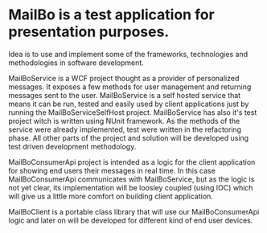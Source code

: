 # MailBo is a test application for presentation purposes. 
Idea is to use and implement some of the frameworks, technologies and methodologies in software development.

MailBoService is a WCF project thought as a provider of personalized messages. It exposes a few methods for user management and returning messages sent to the user.
MailBoService is a self hosted service that means it can be run, tested and easily used by client applications just by running the MailBoServiceSelfHost project.
MailBoService has also it's test project witch is written using NUnit framework. As the methods of the service were already implemented, test were written in the refactoring phase.
All other parts of the project and solution will be developed using test driven development methodology.

MailBoConsumerApi project is intended as a logic for the client application for showing end users their messages in real time.
In this case MailBoConsumerApi communicates with MailBoService, but as the logic is not yet clear, its implementation will be loosley coupled (using IOC) which will give us a little more comfort on building client application.

MailBoClient is a portable class library that will use our MailBoConsumerApi logic and later on will be developed for different kind of end user devices.
